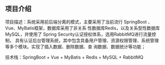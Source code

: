 

## 项目介绍

项目描述：系统采用前后端分离的模式，主要采用了当前流行 SpringBoot 、Vue、MyBatis框架，数据库采用了非关系
性数据库Redis，以及关系型性数据库 MySQL，并使用了 Spring Security认证授权体系，选用RabbitMQ进行流量控制，
具有认证后台管理系统，其中包含具备用户管理、资源权限管理、系统管理等多个模块。实现了插入数据、删除数据、查
询数据、数据统计等功能；

技术栈：SpringBoot + Vue + MyBatis + Redis + MySQL + RabbitMQ
